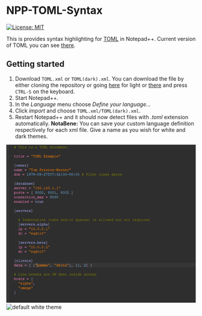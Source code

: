 # NPP-TOML-Syntax

[![License: MIT](https://img.shields.io/badge/License-MIT-green.svg)](LICENSE)


This is provides syntax highlighting for [TOML][toml] in Notepad++. Current version of TOML you can see [there][currver].

## Getting started
1. Download ```TOML.xml``` or ```TOML(dark).xml```. You can download the file by either cloning the repository or going  [here][rawTOML] for light or [there][rawTOML(dark)] and press ```CTRL-S``` on the keyboard.
2. Start Notepad++.
3. In the *Language* menu choose *Define your language...*
4. Click *import* and choose ```TOML.xml/TOML(dark).xml```.
5. Restart Notepad++ and it should now detect files with _.toml_ extension automatically.
**NotaBene:** You can save your custom language definition respectively for each xml file. Give a name as you wish for white and dark themes. 
<img src="example_screenshot_toml(dark).png" width="600" alt="dark theme based on Bespin notepadplusplus">

<img src="example_screenshot.png" width="600" alt="default white theme">



[originalrepo]: https://github.com/Theodor-Lindberg/NPP-TOML-Syntax 
[toml]: https://github.com/toml-lang/toml
[currver]: https://github.com/toml-lang/toml/releases
[rawTOML]: https://raw.githubusercontent.com/Theodor-Lindberg/NPP-TOML-Syntax/master/TOML.xml
[rawTOML(dark)]: https://raw.githubusercontent.com/tst32/NPP-TOML-Syntax/master/toml(dark).xml
